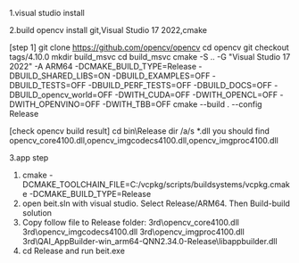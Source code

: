 
1.visual studio install

2.build opencv
install git,Visual Studio 17 2022,cmake 

[step 1]
git clone https://github.com/opencv/opencv
cd opencv
git checkout tags/4.10.0
mkdir build_msvc
cd build_msvc
cmake -S .. -G "Visual Studio 17 2022" -A ARM64 -DCMAKE_BUILD_TYPE=Release -DBUILD_SHARED_LIBS=ON -DBUILD_EXAMPLES=OFF -DBUILD_TESTS=OFF -DBUILD_PERF_TESTS=OFF -DBUILD_DOCS=OFF -DBUILD_opencv_world=OFF -DWITH_CUDA=OFF -DWITH_OPENCL=OFF -DWITH_OPENVINO=OFF -DWITH_TBB=OFF
cmake --build . --config Release

[check opencv build result]
cd bin\Release
dir /a/s *.dll 
you should find opencv_core4100.dll,opencv_imgcodecs4100.dll,opencv_imgproc4100.dll




3.app step
1. cmake -DCMAKE_TOOLCHAIN_FILE=C:/vcpkg/scripts/buildsystems/vcpkg.cmake -DCMAKE_BUILD_TYPE=Release
2. open beit.sln with visual studio. Select Release/ARM64. Then Build-build solution
3. Copy follow file to Release folder:
3rd\opencv_core4100.dll
3rd\opencv_imgcodecs4100.dll
3rd\opencv_imgproc4100.dll
3rd\QAI_AppBuilder-win_arm64-QNN2.34.0-Release\libappbuilder.dll
4. cd Release and run beit.exe

